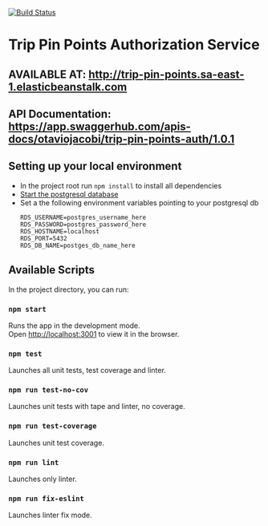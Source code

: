 [![Build Status](https://travis-ci.com/otaviojacobi/trip-pin-points-auth.png)](https://travis-ci.com/otaviojacobi/trip-pin-points-auth)

# Trip Pin Points Authorization Service

## AVAILABLE AT: http://trip-pin-points.sa-east-1.elasticbeanstalk.com

## API Documentation: https://app.swaggerhub.com/apis-docs/otaviojacobi/trip-pin-points-auth/1.0.1


## Setting up your local environment

 - In the project root run `npm install` to install all dependencies
 - [Start the postgresql database](https://www.postgresql.org/docs/9.1/server-start.html)
 - Set a the following environment variables pointing to your postgresql db
    ```
    RDS_USERNAME=postgres_username_here
    RDS_PASSWORD=postgres_password_here
    RDS_HOSTNAME=localhost
    RDS_PORT=5432
    RDS_DB_NAME=postges_db_name_here
    ```

## Available Scripts

In the project directory, you can run:

### `npm start`

Runs the app in the development mode.<br>
Open [http://localhost:3001](http://localhost:3001) to view it in the browser.

### `npm test`

Launches all unit tests, test coverage and linter.

### `npm run test-no-cov`

Launches unit tests with tape and linter, no coverage.

### `npm run test-coverage`

Launches unit test coverage.

### `npm run lint`

Launches only linter.

### `npm run fix-eslint`

Launches linter fix mode.
